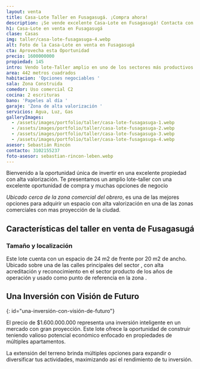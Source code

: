 ```yaml
---
layout: venta
title: Casa-Lote Taller en Fusagasugá. ¡Compra ahora!
description: ¡Se vende excelente Casa-Lote en Fusagasugá! Contacta con LEBEN Inmobiliaria y aprovecha esta oferta. Invierte en una propiedad con proyección.
h1: Casa-Lote en venta en Fusagasugá
clase: Casas
img: taller/casa-lote-fusagasuga-4.webp
alt: Foto de la Casa-Lote en venta en Fusagasugá
cta: Aprovecha esta Oportunidad
precio: 1600000000
propiedad: 145
intro: Vendo lote-Taller amplio en uno de los sectores más productivos de Fusagasugá
area: 442 metros cuadrados
habitacion: 'Opciones negociables '
sala: Zona Construida
comedor: Uso comercial C2
cocina: 2 escrituras
bano: 'Papeles al día '
garaje: 'Zona de alta valorización '
servicios: Agua, Luz, Gas
galleryImages:
  - /assets/images/portfolio/taller/casa-lote-fusagasuga-1.webp
  - /assets/images/portfolio/taller/casa-lote-fusagasuga-2.webp
  - /assets/images/portfolio/taller/casa-lote-fusagasuga-3.webp
  - /assets/images/portfolio/taller/casa-lote-fusagasuga-4.webp
asesor: Sebastián Rincón
contacto: 3102155237
foto-asesor: sebastian-rincon-leben.webp
---
```

Bienvenido a la oportunidad única de invertir en una excelente propiedad con alta valorización. Te presentamos un amplio lote-taller con una excelente oportunidad de compra y muchas opciones de negocio

*Ubicado cerca de la zona comercial del obrero*, es una de las mejores opciones para adquirir un espacio con alta valorización en una de las zonas comerciales con mas proyección de la ciudad.

## Características del taller en venta de Fusagasugá

### Tamaño y localización

Este lote cuenta con un espacio de 24 m2 de frente por 20 m2 de ancho. Ubicado sobre una de las calles principales del sector , con alta acreditación y reconocimiento en el sector producto de los años de operación y usado como punto de referencia en la zona .

## **Una Inversión con Visión de Futuro**
{: id="una-inversión-con-visión-de-futuro"}

El precio de $1.600.000.000 representa una inversión inteligente en un mercado con gran proyección. Este lote ofrece la oportunidad de construir teniendo valioso potencial económico enfocado en propiedades de múltiples apartamentos.

La extensión del terreno brinda múltiples opciones para expandir o diversificar tus actividades, maximizando así el rendimiento de tu inversión.

